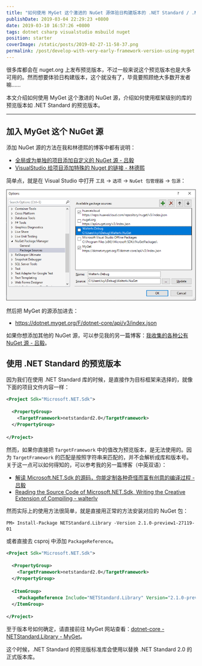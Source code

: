 ```yaml
---
title: "如何使用 MyGet 这个激进的 NuGet 源体验日构建版本的 .NET Standard / .NET Core"
publishDate: 2019-03-04 22:29:23 +0800
date: 2019-03-10 16:57:26 +0800
tags: dotnet csharp visualstudio msbuild nuget
position: starter
coverImage: /static/posts/2019-02-27-11-58-37.png
permalink: /post/develop-with-very-early-framework-version-using-myget.html
---
```


很多库都会在 nuget.org 上发布预览版本，不过一般来说这个预览版本也是大多可用的。然而想要体验日构建版本，这个就没有了，毕竟要照顾绝大多数开发者嘛……

本文介绍如何使用 MyGet 这个激进的 NuGet 源，介绍如何使用框架级别的库的预览版本如 .NET Standard 的预览版本。

---

<div id="toc"></div>

## 加入 MyGet 这个 NuGet 源

添加 NuGet 源的方法在我和林德熙的博客中都有说明：

- [全局或为单独的项目添加自定义的 NuGet 源 - 吕毅](/post/add-custom-nuget-source)
- [VisualStudio 给项目添加特殊的 Nuget 的链接 - 林德熙](https://lindexi.gitee.io/post/VisualStudio-%E7%BB%99%E9%A1%B9%E7%9B%AE%E6%B7%BB%E5%8A%A0%E7%89%B9%E6%AE%8A%E7%9A%84-Nuget-%E7%9A%84%E9%93%BE%E6%8E%A5.html)

简单点，就是在 Visual Studio 中打开 `工具` -> `选项` -> `NuGet 包管理器` -> `包源`：

![管理包源](/static/posts/2019-02-27-11-58-37.png)

然后把 MyGet 的源添加进去：

- <https://dotnet.myget.org/F/dotnet-core/api/v3/index.json>

如果你想添加其他的 NuGet 源，可以参见我的另一篇博客：[我收集的各种公有 NuGet 源 - 吕毅](/post/public-nuget-sources)。

## 使用 .NET Standard 的预览版本

因为我们在使用 .NET Standard 库的时候，是直接作为目标框架来选择的，就像下面的项目文件内容一样：

```xml
<Project Sdk="Microsoft.NET.Sdk">

  <PropertyGroup>
    <TargetFramework>netstandard2.0</TargetFramework>
  </PropertyGroup>
  
</Project>
```

然而，如果你直接把 `TargetFramework` 中的值改为预览版本，是无法使用的。因为 `TargetFramework` 的匹配是按照字符串来匹配的，并不会解析成库和版本号。关于这一点可以如何得知的，可以参考我的另一篇博客（中英双语）：

- [解读 Microsoft.NET.Sdk 的源码，你能定制各种奇怪而富有创意的编译过程 - 吕毅](/post/read-microsoft-net-sdk)
- [Reading the Source Code of Microsoft.NET.Sdk, Writing the Creative Extension of Compiling - walterlv](/post/read-microsoft-net-sdk-en)

然而实际上的使用方法很简单，就是直接用正常的方法安装对应的 NuGet 包：

```
PM> Install-Package NETStandard.Library -Version 2.1.0-preview1-27119-01
```

或者直接去 csproj 中添加 `PackageReference`。

```xml
<Project Sdk="Microsoft.NET.Sdk">

  <PropertyGroup>
    <TargetFramework>netstandard2.0</TargetFramework>
  </PropertyGroup>

  <ItemGroup>
    <PackageReference Include="NETStandard.Library" Version="2.1.0-preview1-27119-01" />
  </ItemGroup>
  
</Project>
```

至于版本号如何确定，请直接前往 MyGet 网站查看：[dotnet-core - NETStandard.Library - MyGet](https://dotnet.myget.org/feed/dotnet-core/package/nuget/NETStandard.Library)。

这个时候，.NET Standard 的预览版标准库会使用以替换 .NET Standard 2.0 的正式版本库。


